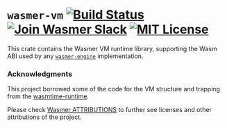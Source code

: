 # `wasmer-vm` [![Build Status](https://github.com/wasmerio/wasmer/workflows/build/badge.svg?style=flat-square)](https://github.com/wasmerio/wasmer/actions?query=workflow%3Abuild) [![Join Wasmer Slack](https://img.shields.io/static/v1?label=Slack&message=join%20chat&color=brighgreen&style=flat-square)](https://slack.wasmer.io) [![MIT License](https://img.shields.io/github/license/wasmerio/wasmer.svg?style=flat-square)](https://github.com/wasmerio/wasmer/blob/master/LICENSE)

This crate contains the Wasmer VM runtime library, supporting the Wasm ABI used by any [`wasmer-engine`] implementation.

[`wasmer-engine`]: https://crates.io/crates/wasmer-engine

### Acknowledgments

This project borrowed some of the code for the VM structure and trapping from the [wasmtime-runtime](https://crates.io/crates/wasmtime-runtime).

Please check [Wasmer ATTRIBUTIONS](https://github.com/wasmerio/wasmer/blob/master/ATTRIBUTIONS.md) to further see licenses and other attributions of the project. 
